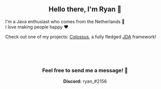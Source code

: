 <h2 align="center">Hello there, I'm Ryan 👋</h2>

<p align="left">I'm a Java enthusiast who comes from the Netherlands 🙂
<br>I love making people happy ❤

<p>Check out one of my projects: <a href="https://github.com/RyanLandDev/Colossus">Colossus</a>, a fully fledged <a href="https://github.com/DV8FromTheWorld">JDA</a> framework!

<br><br><br>

<h3 align="center"> Feel free to send me a message! 📩</h4>
<p align="center"><b>Discord:</b> ryan_#2156</p>
